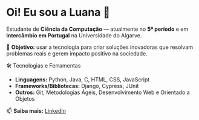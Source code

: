 # Oi! Eu sou a Luana 👋
Estudante de **Ciência da Computação** — atualmente no **5º período** e em **intercâmbio em Portugal** na Universidade do Algarve.  

🎯 **Objetivo:** usar a tecnologia para criar soluções inovadoras que resolvam problemas reais e gerem impacto positivo na sociedade.  

🛠️ Tecnologias e Ferramentas
- **Linguagens:** Python, Java, C, HTML, CSS, JavaScript  
- **Frameworks/Bibliotecas:** Django, Cypress, JUnit  
- **Outros:** Git, Metodologias Ágeis, Desenvolvimento Web e Orientado a Objetos  

📫 **Saiba mais:** [LinkedIn](https://www.linkedin.com/in/luana-falcão-4aab15258)
